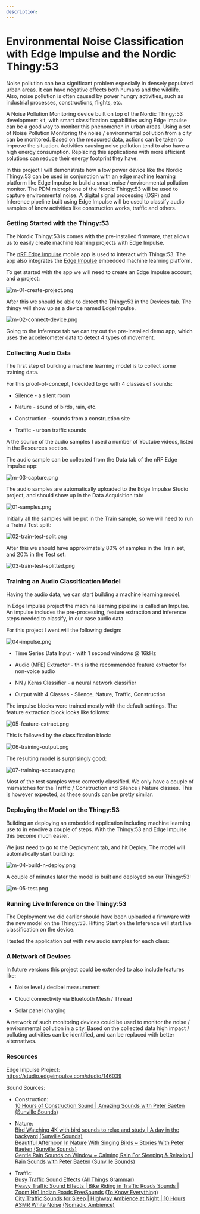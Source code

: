 ```yaml
---
description: 
---
```


# Environmental Noise Classification with Edge Impulse and the Nordic Thingy:53

Noise pollution can be a significant problem especially in densely populated urban areas. It can have negative effects both humans and the wildlife. Also, noise pollution is often caused by power hungry activities, such as industrial processes, constructions, flights, etc.

A Noise Pollution Monitoring device built on top of the Nordic Thingy:53 development kit, with smart classification capabilities using Edge Impulse can be a good way to monitor this phenomenon in urban areas. Using a set of Noise Pollution Monitoring the noise / environmental pollution from a city can be monitored. Based on the measured data, actions can be taken to improve the situation. Activities causing noise pollution tend to also have a high energy consumption. Replacing this applications with more efficient solutions can reduce their energy footprint they have.

In this project I will demonstrate how a low power device like the Nordic Thingy:53 can be used in conjunction with an edge machine learning platform like Edge Impulse to build a smart noise / environmental pollution monitor. The PDM microphone of the Nordic Thingy:53 will be used to capture environmental noise. A digital signal processing (DSP) and Inference pipeline built using Edge Impulse will be used to classify audio samples of know activities like construction works, traffic and others.

### Getting Started with the Thingy:53

The Nordic Thingy:53 is comes with the pre-installed firmware, that allows us to easily create machine learning projects with Edge Impulse.

The [nRF Edge Impulse](https://play.google.com/store/apps/details?id=no.nordicsemi.android.nrfei) mobile app is used to interact with Thingy:53. The app also integrates the [Edge Impulse](https://www.edgeimpulse.com/) embedded machine learning platform.

To get started with the app we will need to create an Edge Impulse account, and a project:

![m-01-create-project.png](.assets/m-01-create-project.png)

After this we should be able to detect the Thingy:53 in the Devices tab. The thingy will show up as a device named EdgeImpulse.

![m-02-connect-device.png](.assets/m-02-connect-device.png)

Going to the Inference tab we can try out the pre-installed demo app, which uses the accelerometer data to detect 4 types of movement.

### Collecting Audio Data

The first step of building a machine learning model is to collect some training data.

For this proof-of-concept, I decided to go with 4 classes of sounds:

-   Silence - a silent room

-   Nature - sound of birds, rain, etc.

-   Construction - sounds from a construction site

-   Traffic - urban traffic sounds

A the source of the audio samples I used a number of Youtube videos, listed in the Resources section.

The audio sample can be collected from the Data tab of the nRF Edge Impulse app:

![m-03-capture.png](.assets/m-03-capture.png)

The audio samples are automatically uploaded to the Edge Impulse Studio project, and should show up in the Data Acquisition tab:

![01-samples.png](.assets/01-samples.png)

Initially all the samples will be put in the Train sample, so we will need to run a Train / Test split:

![02-train-test-split.png](.assets/02-train-test-split.png)

After this we should have approximately 80% of samples in the Train set, and 20% in the Test set:

![03-train-test-splitted.png](.assets/03-train-test-splitted.png)

### Training an Audio Classification Model

Having the audio data, we can start building a machine learning model.

In Edge Impulse project the machine learning pipeline is called an Impulse. An impulse includes the pre-processing, feature extraction and inference steps needed to classify, in our case audio data.

For this project I went will the following design:

![04-impulse.png](.assets/04-impulse.png)

-   Time Series Data  Input - with 1 second windows @ 16kHz

-   Audio (MFE) Extractor - this is the recommended feature extractor for non-voice audio

-   NN / Keras Classifier - a neural network classifier

-   Output with 4 Classes - Silence, Nature, Traffic, Construction

The impulse blocks were trained mostly with the default settings. The feature extraction block looks like follows:

![05-feature-extract.png](.assets/05-feature-extract.png)

This is followed by the classification block:

![06-training-output.png](.assets/06-training-output.png)

The resulting model is surprisingly good:

![07-training-accuracy.png](.assets/07-training-accuracy.png)

Most of the test samples were correctly classified. We only have a couple of mismatches for the Traffic / Construction and Silence / Nature classes. This is however expected, as these sounds can be pretty similar.

### Deploying the Model on the Thingy:53

Building an deploying an embedded application including machine learning use to in envolve a couple of steps. With the Thingy:53 and Edge Impulse this become much easier.

We just need to go to the Deployment tab, and hit Deploy. The model will automatically start building:

![m-04-build-n-deploy.png](.assets/m-04-build-n-deploy.png)

A couple of minutes later the model is built and deployed on our Thingy:53:

![m-05-test.png](.assets/m-05-test.png)

### Running Live Inference on the Thingy:53

The Deployment we did earlier should have been uploaded a firmware with the new model on the Thingy:53. Hitting Start on the Inference will start live classification on the device.

I tested the application out with new audio samples for each class:

### A Network of Devices

In future versions this project could be extended to also include features like:

-   Noise level / decibel measurement

-   Cloud connectivity via Bluetooth Mesh / Thread

-   Solar panel charging

A network of such monitoring devices could be used to monitor the noise / environmental pollution in a city. Based on the collected data high impact / polluting activities can be identified, and can be replaced with better alternatives.

### Resources

Edge Impulse Project:  
<https://studio.edgeimpulse.com/studio/146039>

Sound Sources:
- Construction:  
[10 Hours of Construction Sound | Amazing Sounds with Peter Baeten](https://www.youtube.com/watch?v=AB4Ov9t4aq4)  
[(Sunville Sounds)](https://www.youtube.com/watch?v=AB4Ov9t4aq4)  

- Nature:  
[Bird Watching 4K with bird sounds to relax and study | A day in the backyard](https://www.youtube.com/watch?v=KCl85UpJYZU) [(Sunville Sounds)](https://www.youtube.com/watch?v=KCl85UpJYZU)  
[Beautiful Afternoon In Nature With Singing Birds ~ Stories With Peter Baeten](https://www.youtube.com/watch?v=qvabR_rsfn0) [(Sunville Sounds)](https://www.youtube.com/watch?v=qvabR_rsfn0)  
[Gentle Rain Sounds on Window ~ Calming Rain For Sleeping & Relaxing | Rain Sounds with Peter Baeten](https://www.youtube.com/watch?v=AstZaueBF14) [(Sunville Sounds)](https://www.youtube.com/watch?v=AstZaueBF14)

- Traffic:  
[Busy Traffic Sound Effects](https://www.youtube.com/watch?v=-rvc63Ez6DM) [(All Things Grammar)](https://www.youtube.com/watch?v=-rvc63Ez6DM)  
[Heavy Traffic Sound Effects | Bike Riding in Traffic Roads Sounds | Zoom Hn1 Indian Roads FreeSounds](https://www.youtube.com/watch?v=tt-IbRmIwkM) [(To Know Everything)](https://www.youtube.com/watch?v=tt-IbRmIwkM)  
[City Traffic Sounds for Sleep | Highway Ambience at Night | 10 Hours ASMR White Noise](https://www.youtube.com/watch?v=fh3EdeGNKus) [(Nomadic Ambience)](https://www.youtube.com/watch?v=fh3EdeGNKus)